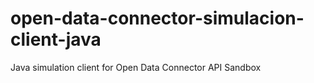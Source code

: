 # open-data-connector-simulacion-client-java
Java simulation client for Open Data Connector API Sandbox
